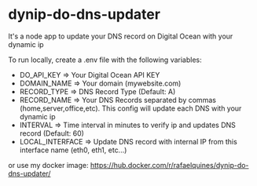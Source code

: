 # dynip-do-dns-updater
It's a node app to update your DNS record on Digital Ocean with your dynamic ip

To run locally, create a .env file with the following variables:

- DO_API_KEY => Your Digital Ocean API KEY
- DOMAIN_NAME => Your domain (mywebsite.com)
- RECORD_TYPE => DNS Record Type (Default: A)
- RECORD_NAME => Your DNS Records separated by commas (home,server,office,etc).
This config will update each DNS with your dynamic ip
- INTERVAL => Time interval in minutes to verify ip and updates DNS record (Default: 60)
- LOCAL_INTERFACE => Update DNS record with internal IP from this interface name (eth0, eth1, etc...)

or use my docker image: https://hub.docker.com/r/rafaelquines/dynip-do-dns-updater/

